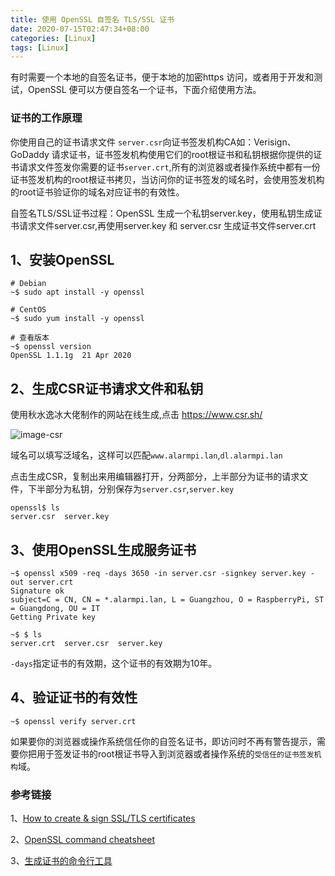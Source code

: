 ```yaml
---
title: 使用 OpenSSL 自签名 TLS/SSL 证书
date: 2020-07-15T02:47:34+08:00
categories: [Linux]
tags: [Linux]
---
```


有时需要一个本地的自签名证书，便于本地的加密https 访问，或者用于开发和测试，OpenSSL 便可以方便自签名一个证书，下面介绍使用方法。

<!--more-->

### 证书的工作原理

你使用自己的证书请求文件 `server.csr`向证书签发机构CA如：Verisign、GoDaddy 请求证书，证书签发机构使用它们的root根证书和私钥根据你提供的证书请求文件签发你需要的证书`server.crt`,所有的浏览器或者操作系统中都有一份证书签发机构的root根证书拷贝，当访问你的证书签发的域名时，会使用签发机构的root证书验证你的域名对应证书的有效性。

自签名TLS/SSL证书过程：OpenSSL 生成一个私钥server.key，使用私钥生成证书请求文件server.csr,再使用server.key 和 server.csr 生成证书文件server.crt

## 1、安装OpenSSL

```shell
# Debian
~$ sudo apt install -y openssl

# CentOS
~$ sudo yum install -y openssl

# 查看版本
~$ openssl version
OpenSSL 1.1.1g  21 Apr 2020
```

## 2、生成CSR证书请求文件和私钥

使用秋水逸冰大佬制作的网站在线生成,点击  <https://www.csr.sh/>

![image-csr](https://pengshp.coding.net/p/images/d/images/git/raw/master/image-20200715143203262.png "csr")

域名可以填写泛域名，这样可以匹配`www.alarmpi.lan`,`dl.alarmpi.lan`

点击生成CSR，复制出来用编辑器打开，分两部分，上半部分为证书的请求文件，下半部分为私钥，分别保存为`server.csr`,`server.key`

```shell
openssl$ ls
server.csr  server.key
```



## 3、使用OpenSSL生成服务证书

```shell
~$ openssl x509 -req -days 3650 -in server.csr -signkey server.key -out server.crt
Signature ok
subject=C = CN, CN = *.alarmpi.lan, L = Guangzhou, O = RaspberryPi, ST = Guangdong, OU = IT
Getting Private key

~$ $ ls
server.crt  server.csr  server.key
```

`-days`指定证书的有效期，这个证书的有效期为10年。

## 4、验证证书的有效性

```shell
~$ openssl verify server.crt
```

如果要你的浏览器或操作系统信任你的自签名证书，即访问时不再有警告提示，需要你把用于签发证书的root根证书导入到浏览器或者操作系统的`受信任的证书签发机构`域。

### 参考链接

1、[How to create & sign SSL/TLS certificates](https://dev.to/techschoolguru/how-to-create-sign-ssl-tls-certificates-2aai)

2、[OpenSSL command cheatsheet](https://www.freecodecamp.org/news/openssl-command-cheatsheet-b441be1e8c4a/)

3、[生成证书的命令行工具](https://github.com/FiloSottile/mkcert)
